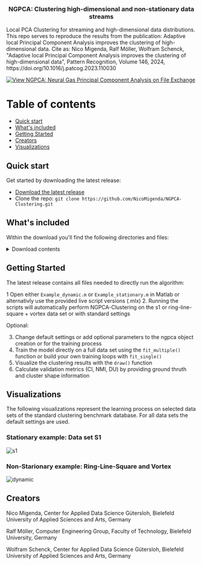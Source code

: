 <h3 align="center">NGPCA: Clustering high-dimensional and non-stationary data streams</h3>
Local PCA Clustering for streaming and high-dimensional data distributions. 
This repo serves to reproduce the results from the publication: Adaptive local Principal Component Analysis improves the clustering of high-dimensional data.
Cite as: Nico Migenda, Ralf Möller, Wolfram Schenck, "Adaptive local Principal Component Analysis improves the clustering of high-dimensional data", Pattern Recognition, Volume 146, 2024, https://doi.org/10.1016/j.patcog.2023.110030

[![View NGPCA: Neural Gas Principal Component Analysis on File Exchange](https://www.mathworks.com/matlabcentral/images/matlab-file-exchange.svg)](https://de.mathworks.com/matlabcentral/fileexchange/154316-ngpca-neural-gas-principal-component-analysis)

# Table of contents
- [Quick start](#quick-start)
- [What's included](#whats-included)
- [Getting Started](#getting-started)
- [Creators](#creators)
- [Visualizations](#visualizations)

## Quick start

Get started by downloading the latest release:

- [Download the latest release](https://github.com/NicoMigenda/NGPCA-Clustering/archive/refs/tags/NGPCA.zip)
- Clone the repo: `git clone https://github.com/NicoMigenda/NGPCA-Clustering.git`

## What's included

Within the download you'll find the following directories and files:

<details>
  <summary>Download contents</summary>

  ```text
    |-- Example_dynamic.m
    |-- Example_dynamic.mlx
    |-- Example_stationary.m
    |-- Example_stationary.mlx
    |-- README.md
    |-- Results
    |   `-- gif
    |       |-- dynamic.gif
    |       `-- s1.gif
    |-- data
    |   |-- rls.mat
    |   |-- s1.mat
    |   `-- vortex.m
    `-- ngpca
        |-- NGPCA.m
        |-- drawunits.m
        |-- eforrlsa.m
        |-- init.m
        |-- normalizedmi.m
        |-- plot_ellipse.m
        |-- potentialFunction.m
        |-- update.m
        |-- validate_CI.m
        `-- validate_NMI_DU.m

  ```
</details>

## Getting Started

The latest release contains all files needed to directly run the algorithm:

1 Open either `Example_dynamic.m` or `Example_stationary.m` in Matlab or alternativly use the provided live script versions (.mlx) 
2. Running the scripts will automatically perform NGPCA-Clustering on the s1 or ring-line-square + vortex data set or with standard settings

Optional:

3. Change default settings or add optional parameters to the ngpca object creation or for the training process
4. Train the model directly on a full data set using the `fit_multiple()` function or build your own training loops with `fit_single()`
5. Visualize the clustering results with the `draw()` function
6. Calculate validation metrics (CI, NMI, DU) by providing ground thruth and cluster shape information

## Visualizations
The following visualizations represent the learning process on selected data sets of the standard clustering benchmark database. For all data sets the default settings are used.
### Stationary example: Data set S1
![s1](https://github.com/NicoMigenda/NGPCA-Clustering/blob/main/Results/gif/s1.gif)
### Non-Starionary example: Ring-Line-Square and Vortex
![dynamic](https://github.com/NicoMigenda/NGPCA-Clustering/blob/main/Results/gif/dynamic.gif)

## Creators

Nico Migenda, Center for Applied Data Science Gütersloh, Bielefeld University of Applied Sciences and Arts, Germany

Ralf Möller, Computer Engineering Group, Faculty of Technology, Bielefeld University, Germany

Wolfram Schenck, Center for Applied Data Science Gütersloh, Bielefeld University of Applied Sciences and Arts, Germany

